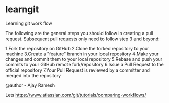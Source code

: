 # learngit

Learning git work flow

The following are the general steps you should follow in creating a pull request. Subsequent pull requests only need to follow step 3 and beyond:

1.Fork the repository on GitHub
2.Clone the forked repository to your machine
3.Create a "feature" branch in your local repository
4.Make your changes and commit them to your local repository
5.Rebase and push your commits to your GitHub remote fork/repository
6.Issue a Pull Request to the official repository
7.Your Pull Request is reviewed by a committer and merged into the repository

@author - Ajay Ramesh

Lets https://www.atlassian.com/git/tutorials/comparing-workflows/

